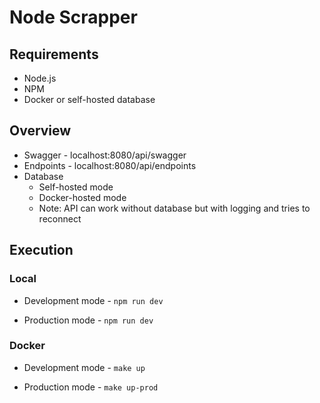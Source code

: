 # Node Scrapper

## Requirements

- Node.js
- NPM
- Docker or self-hosted database

## Overview

- Swagger - localhost:8080/api/swagger
- Endpoints - localhost:8080/api/endpoints
- Database
  - Self-hosted mode
  - Docker-hosted mode
  - Note: API can work without database but with logging and tries to reconnect

## Execution

### Local

- Development mode - `npm run dev`

- Production mode - `npm run dev`

### Docker

- Development mode - `make up`

- Production mode - `make up-prod`
